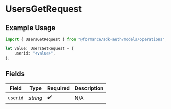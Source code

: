 # UsersGetRequest

## Example Usage

```typescript
import { UsersGetRequest } from "@formance/sdk-auth/models/operations";

let value: UsersGetRequest = {
    userid: "<value>",
};
```

## Fields

| Field              | Type               | Required           | Description        |
| ------------------ | ------------------ | ------------------ | ------------------ |
| `userid`           | *string*           | :heavy_check_mark: | N/A                |